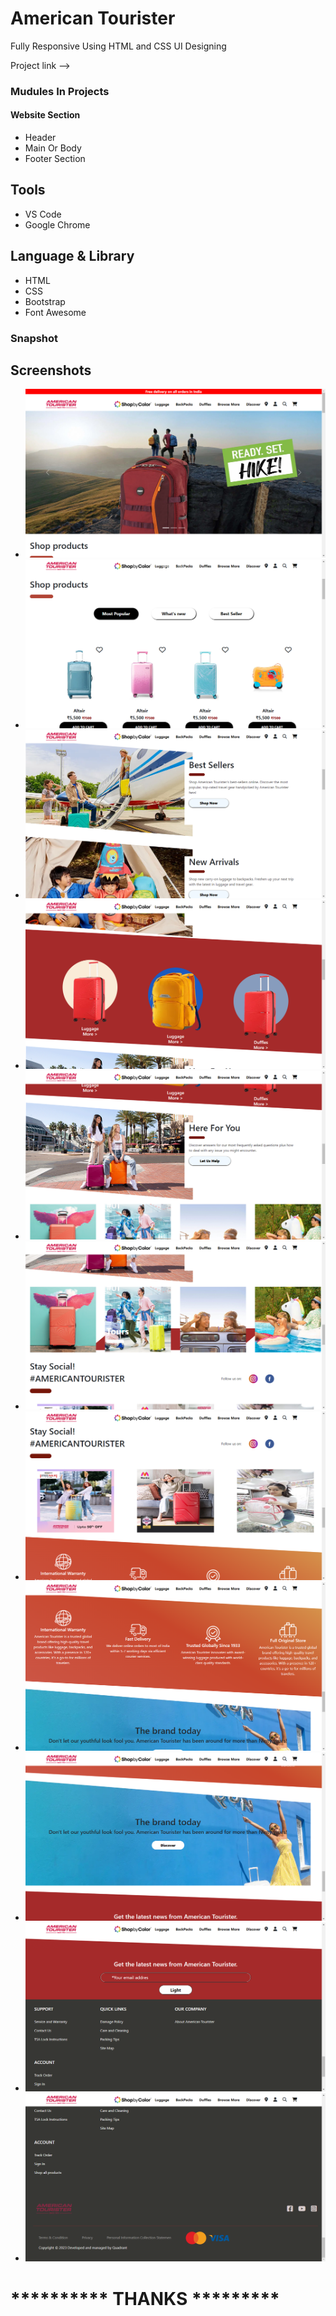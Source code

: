 
# American Tourister 

Fully Responsive Using HTML and CSS UI Designing

Project link --> 




### Mudules In Projects
#### Website Section
* Header
* Main Or Body
* Footer Section

## Tools
- VS Code
- Google Chrome
## Language & Library
- HTML
- CSS
- Bootstrap
- Font Awesome
### Snapshot



## Screenshots

- ![App Screenshot](https://raw.githubusercontent.com/laljisingh/html-css2023/main/MCT15-04-2023/Screenshot%20(70).png)
- ![App Screenshot](https://github.com/laljisingh/html-css2023/blob/main/MCT15-04-2023/Screenshot%20(71).png?raw=true)
- ![App Screenshot](https://raw.githubusercontent.com/laljisingh/html-css2023/main/MCT15-04-2023/Screenshot%20(72).png)
- ![App Screenshot](https://raw.githubusercontent.com/laljisingh/html-css2023/main/MCT15-04-2023/Screenshot%20(73).png)
- ![App Screenshot](https://raw.githubusercontent.com/laljisingh/html-css2023/main/MCT15-04-2023/Screenshot%20(74).png)
- ![App Screenshot](https://raw.githubusercontent.com/laljisingh/html-css2023/main/MCT15-04-2023/Screenshot%20(75).png)
- ![App Screenshot](https://raw.githubusercontent.com/laljisingh/html-css2023/main/MCT15-04-2023/Screenshot%20(76).png)
- ![App Screenshot](https://raw.githubusercontent.com/laljisingh/html-css2023/main/MCT15-04-2023/Screenshot%20(77).png)
- ![App Screenshot](https://raw.githubusercontent.com/laljisingh/html-css2023/main/MCT15-04-2023/Screenshot%20(78).png)
- ![App Screenshot](https://raw.githubusercontent.com/laljisingh/html-css2023/main/MCT15-04-2023/Screenshot%20(79).png)
- ![App Screenshot](https://raw.githubusercontent.com/laljisingh/html-css2023/main/MCT15-04-2023/Screenshot%20(80).png)

# ********** **THANKS** *********



